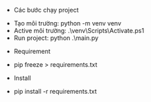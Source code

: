 - Các bước chạy project

* Tạo môi trường:
  python -m venv venv
* Active môi trường:
  .\venv\Scripts\Activate.ps1
* Run project:
  python .\main.py

- Requirement

* pip freeze > requirements.txt

- Install

* pip install -r requirements.txt
